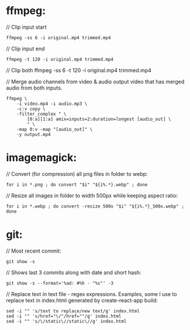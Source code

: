 # ffmpeg:

// Clip input start

    ffmpeg -ss 6 -i original.mp4 trimmed.mp4

// Clip input end

    ffmpeg -t 120 -i original.mp4 trimmed.mp4

// Clip both
ffmpeg -ss 6 -t 120 -i original.mp4 trimmed.mp4

// Merge audio channels from video & audio output video that has merged audio from both inputs.

    ffmpeg \
        -i video.mp4 -i audio.mp3 \
        -c:v copy \
        -filter_complex " \
            [0:a][1:a] amix=inputs=2:duration=longest [audio_out] \
            " \
        -map 0:v -map "[audio_out]" \
        -y output.mp4
    

# imagemagick:

// Convert (for compression) all png files in folder to webp:

    for i in *.png ; do convert "$i" "${i%.*}.webp" ; done
    
// Resize all images in folder to width 500px while keeping aspect ratio:

    for i in *.webp ; do convert -resize 500x "$i" "${i%.*}_500x.webp" ; done


# git:

// Most recent commit:

    git show -s

// Shows last 3 commits along with date and short hash:

    git show -s --format='%ad: #%h - "%s"' -3
    
// Replace text in text file - regex expressions. Examples, some I use to replace text in index.html generated by create-react-app build:

    sed -i "" 's/text to replace/new text/g' index.html
    sed -i "" 's/href="\/"/href=""/g' index.html
    sed -i "" 's/\/static\//static\//g' index.html
    

